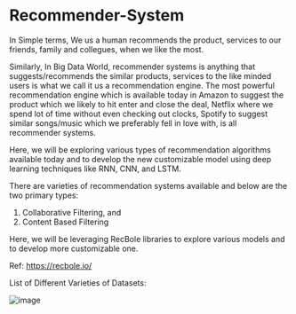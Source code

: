 # Recommender-System
In Simple terms, We us a human recommends the product, services to our friends, family and collegues, when we like the most. 

Similarly, In Big Data World, recommender systems is anything that suggests/recommends the similar products, services to the like minded users is what we call it us a recommendation engine. The most powerful recommendation engine which is available today in Amazon to suggest the product which we likely to hit enter and close the deal, Netflix where we spend lot of time without even checking out clocks, Spotify to suggest similar songs/music which we preferably fell in love with, is all recommender systems. 

Here, we will be exploring various types of recommendation algorithms available today and to develop the new customizable model using deep learning techniques like RNN, CNN, and LSTM.

There are varieties of recommendation systems available and below are the two primary types:
1. Collaborative Filtering, and
2. Content Based Filtering

Here, we will be leveraging RecBole libraries to explore various models and to develop more customizable one.

Ref: https://recbole.io/

List of Different Varieties of Datasets:

![image](https://github.com/user-attachments/assets/e842adf0-6eaa-48b7-9ffa-68312db0788e)

